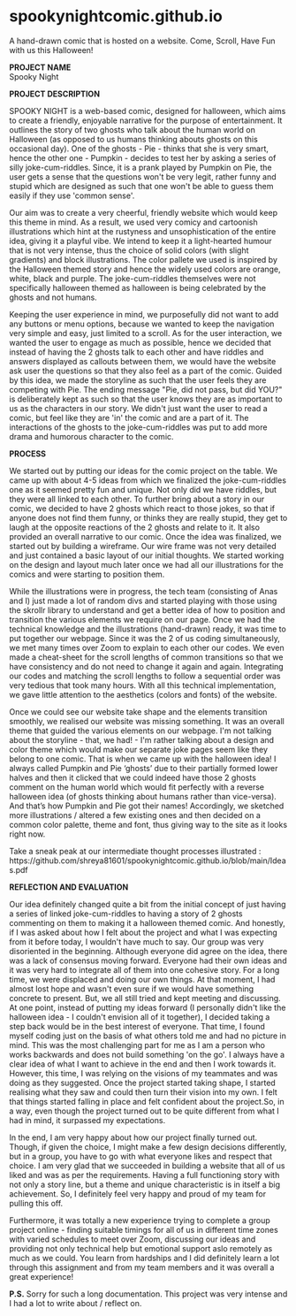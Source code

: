 # spookynightcomic.github.io
A hand-drawn comic that is hosted on a website. Come, Scroll, Have Fun with us this Halloween!

<b>PROJECT NAME</b><br>
Spooky Night 

<b>PROJECT DESCRIPTION</b>
<p>SPOOKY NIGHT is a web-based comic, designed for halloween, which aims to create a friendly, enjoyable narrative for the purpose of entertainment. It outlines the story of two ghosts who talk about the human world on Halloween (as opposed to us humans thinking abouts ghosts on this occasional day). One of the ghosts - Pie - thinks that she is very smart, hence the other one - Pumpkin - decides to test her by asking a series of silly joke-cum-riddles. Since, it is a prank played by Pumpkin on Pie, the user gets a sense that the questions won't be very legit, rather funny and stupid which are designed as such that one won't be able to guess them easily if they use 'common sense'.</p>
<p>Our aim was to create a very cheerful, friendly website which would keep this theme in mind. As a result, we used very comicy and cartoonish illustrations which hint at the rustyness and unsophistication of the entire idea, giving it a playful vibe. We intend to keep it a light-hearted humour that is not very intense, thus the choice of solid colors (with slight gradients) and block illustrations. The color pallete we used is inspired by the Halloween themed story and hence the widely used colors are orange, white, black and purple. The joke-cum-riddles themselves were not specifically halloween themed as halloween is being celebrated by the ghosts and not humans.</p>
<p>Keeping the user experience in mind, we purposefully did not want to add any buttons or menu options, because we wanted to keep the navigation very simple and easy, just limited to a scroll. As for the user interaction, we wanted the user to engage as much as possible, hence we decided that instead of having the 2 ghosts talk to each other and have riddles and answers displayed as callouts between them, we would have the website ask user the questions so that they also feel as a part of the comic. Guided by this idea, we made the storyline as such that the user feels they are competing with Pie. The ending message "Pie, did not pass, but did YOU?" is deliberately kept as such so that the user knows they are as important to us as the characters in our story. We didn't just want the user to read a comic, but feel like they are 'in' the comic and are a part of it. The interactions of the ghosts to the joke-cum-riddles was put to add more drama and humorous character to the comic.</p>

<b>PROCESS</b>
<p>We started out by putting our ideas for the comic project on the table. We came up with about 4-5 ideas from which we finalized the joke-cum-riddles one as it seemed pretty fun and unique. Not only did we have riddles, but they were all linked to each other. To further bring about a story in our comic, we decided to have 2 ghosts which react to those jokes, so that if anyone does not find them funny, or thinks they are really stupid, they get to laugh at the opposite reactions of the 2 ghosts and relate to it. It also provided an overall narrative to our comic. Once the idea was finalized, we started out by building a wireframe. Our wire frame was not very detailed and just contained a basic layout of our initial thoughts. We started working on the design and layout much later once we had all our illustrations for the comics and were starting to position them.</p>
<p>While the illustrations were in progress, the tech team (consisting of Anas and I) just made a lot of random divs and started playing with those using the skrollr library to understand and get a better idea of how to position and transition the various elements we require on our page. Once we had the technical knowledge and the illustrations (hand-drawn) ready, it was time to put together our webpage. Since it was the 2 of us coding simultaneously, we met many times over Zoom to explain to each other our codes. We even made a cheat-sheet for the scroll lengths of common transitions so that we have consistency and do not need to change it again and again. Integrating our codes and matching the scroll lengths to follow a sequential order was very tedious that took many hours. With all this technical implementation, we gave little attention to the aesthetics (colors and fonts) of the website.</p>
<p>Once we could see our website take shape and the elements transition smoothly, we realised our website was missing something. It was an overall theme that guided the various elements on our webpage. I'm not talking about the storyline - that, we had! - I'm rather talking about a design and color theme which would make our separate joke pages seem like they belong to one comic. That is when we came up with the halloween idea! I always called Pumpkin and Pie ‘ghosts’ due to their partially formed lower halves and then it clicked that we could indeed have those 2 ghosts comment on the human world which would fit perfectly with a reverse halloween idea (of ghosts thinking about humans rather than vice-versa). And that’s how Pumpkin and Pie got their names! Accordingly, we sketched more illustrations / altered a few existing ones and then decided on a common color palette, theme and font, thus giving way to the site as it looks right now. </p>

<p>Take a sneak peak at our intermediate thought processes illustrated : https://github.com/shreya81601/spookynightcomic.github.io/blob/main/Ideas.pdf</p>
   
<b>REFLECTION AND EVALUATION</b>
<p>Our idea definitely changed quite a bit from the initial concept of just having a series of linked joke-cum-riddles to having a story of 2 ghosts commenting on them to making it a halloween themed comic. And honestly, if I was asked about how I felt about the project and what I was expecting from it before today, I wouldn't have much to say. Our group was very disoriented in the beginning. Although everyone did agree on the idea, there was a lack of consensus moving forward. Everyone had their own ideas and it was very hard to integrate all of them into one cohesive story. For a long time, we were displaced and doing our own things. At that moment, I had almost lost hope and wasn't even sure if we would have something concrete to present. But, we all still tried and kept meeting and discussing. At one point, instead of putting my ideas forward (I personally didn't like the halloween idea - I couldn't envision all of it together), I decided taking a step back would be in the best interest of everyone. That time, I found myself coding just on the basis of what others told me and had no picture in mind. This was the most challenging part for me as I am a person who works backwards and does not build something 'on the go'. I always have a clear idea of what I want to achieve in the end and then I work towards it. However, this time, I was relying on the visions of my teammates and was doing as they suggested. Once the project started taking shape, I started realising what they saw and could then turn their vision into my own. I felt that things started falling in place and felt confident about the project.So, in a way, even though the project turned out to be quite different from what I had in mind, it surpassed my expectations.</p>
<p>In the end, I am very happy about how our project finally turned out. Though, if given the choice, I might make a few design decisions differently, but in a group, you have to go with what everyone likes and respect that choice. I am very glad that we succeeded in building a website that all of us liked and was as per the requirements. Having a full functioning story with not only a story line, but a theme and unique characteristic is in itself a big achievement. So, I definitely feel very happy and proud of my team for pulling this off.</p>
<p>Furthermore, it was totally a new experience trying to complete a group project online - finding suitable timings for all of us in different time zones with varied schedules to meet over Zoom, discussing our ideas and providing not only technical help but emotional support aslo remotely as much as we could. You learn from hardships and I did definitely learn a lot through this assignment and from my team members and it was overall a great experience!</p>

<p><b>P.S.</b> Sorry for such a long documentation. This project was very intense and I had a lot to write about / reflect on.</p>
